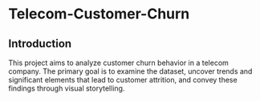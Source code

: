 # Telecom-Customer-Churn

## Introduction
This project aims to analyze customer churn behavior in a telecom company. The primary goal is to examine the dataset, uncover trends and significant elements that lead to customer attrition, and convey these findings through visual storytelling.

